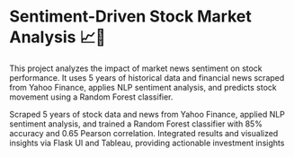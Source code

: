 # Sentiment-Driven Stock Market Analysis 📈📰

This project analyzes the impact of market news sentiment on stock performance.
It uses 5 years of historical data and financial news scraped from Yahoo Finance,
applies NLP sentiment analysis, and predicts stock movement using a Random Forest classifier.

Scraped 5 years of stock data and news from Yahoo Finance, applied NLP sentiment analysis, and trained a Random Forest classifier with 85% accuracy and 0.65 Pearson correlation. Integrated results and visualized insights via Flask UI and Tableau, providing actionable investment insights
